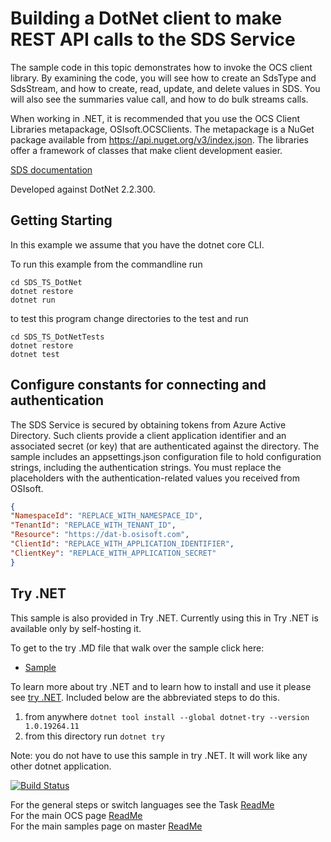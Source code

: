Building a DotNet client to make REST API calls to the SDS Service
==================================================================

The sample code in this topic demonstrates how to invoke the OCS client library. 
By examining the code, you will see how to create an SdsType and SdsStream, 
and how to create, read, update, and delete values in SDS.  You will also see the summaries value call, and how to do bulk streams calls. 

When working in .NET, it is recommended that you use the OCS Client Libraries metapackage, OSIsoft.OCSClients. The metapackage is a NuGet package available 
from https://api.nuget.org/v3/index.json. The libraries offer a framework of classes that make client development easier.

[SDS documentation](https://ocs-docs.osisoft.com/Documentation/SequentialDataStore/Data_Store_and_SDS.html)


Developed against DotNet 2.2.300.

Getting Starting
----------------------------

In this example we assume that you have the dotnet core CLI.

To run this example from the commandline run

```
cd SDS_TS_DotNet
dotnet restore
dotnet run
```

to test this program change directories to the test and run

```
cd SDS_TS_DotNetTests
dotnet restore
dotnet test
```


Configure constants for connecting and authentication
-----------------------------------------------------

The SDS Service is secured by obtaining tokens from Azure Active Directory. Such clients 
provide a client application identifier and an associated secret (or key) that are 
authenticated against the directory. The sample includes an appsettings.json configuration 
file to hold configuration strings, including the authentication strings. You must 
replace the placeholders with the authentication-related values you received from OSIsoft. 

```json
{
"NamespaceId": "REPLACE_WITH_NAMESPACE_ID",
"TenantId": "REPLACE_WITH_TENANT_ID",
"Resource": "https://dat-b.osisoft.com",
"ClientId": "REPLACE_WITH_APPLICATION_IDENTIFIER",
"ClientKey": "REPLACE_WITH_APPLICATION_SECRET"
}
```
	
Try .NET
----------------------------
This sample is also provided in Try .NET.  Currently using this in Try .NET is available only by self-hosting it.

To get to the try .MD file that walk over the sample click here:
- [Sample](./Sample.md)

To learn more about try .NET and to learn how to install and use it please see [try .NET](https://github.com/dotnet/try).  Included below are the abbreviated steps to do this.
1) from anywhere ``` dotnet tool install --global dotnet-try --version 1.0.19264.11 ```
2) from this directory run ```dotnet try```

Note: you do not have to use this sample in try .NET.  It will work like any other dotnet application.  


[![Build Status](https://osisoft.visualstudio.com/Engineering%20Incubation/_apis/build/status/OSIsoft_OCS_Samples-CI?branchName=master&jobName=SDS_TSDotNet)](https://osisoft.visualstudio.com/Engineering%20Incubation/_build/latest?definitionId=4334&branchName=master)



For the general steps or switch languages see the Task  [ReadMe](../../../)<br />
For the main OCS page [ReadMe](https://github.com/osisoft/OSI-Samples--OCS)<br />
For the main samples page on master [ReadMe](https://github.com/osisoft/OSI-Samples)